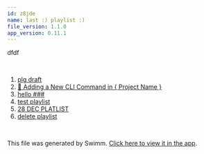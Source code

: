 ```yaml
---
id: z8jde
name: last :) playlist :)
file_version: 1.1.0
app_version: 0.11.1
---
```


<!-- Intro - Do not remove this comment -->
dfdf

<br/>

<!-- Steps - Do not remove this comment -->
1. [plg draft](plg-draft.om109.sw.md)
2. [🧰 Adding a New CLI Command in { Project Name }](adding-a-new-cli-command-in-project-name.0ej57.sw.md)
3. [hello ### ](hello.1svxr.sw.md)
4. [test playlist](test-playlist.nolz4.pl.sw.md)
5. [28 DEC PLATLIST](28-dec-platlist.rtp8y.pl.sw.md)
6. [delete playlist](delete-playlist.lqyuf.pl.sw.md)


<br/>

This file was generated by Swimm. [Click here to view it in the app](http://localhost:5000/repos/Z2l0aHViJTNBJTNBdGVzdC1naXRodWItYXBwJTNBJTNBc3dpbW1pbw==/playlists/z8jde).
